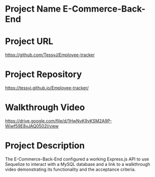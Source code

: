 

# Project Name E-Commerce-Back-End

# Project URL

https://github.com/TessyJ/Employee-tracker

# Project Repository

https://tessyj.github.io/Employee-tracker/

# Walkthrough Video

https://drive.google.com/file/d/1HwNvK9vKSM2A9P-Wiwf59E8vJAQ0502l/view

# Project Description

The E-Commerce-Back-End configured a working Express.js API to use Sequelize to interact with a MySQL database and a link to a walkthrough video demonstrating its functionality and the acceptance criteria.